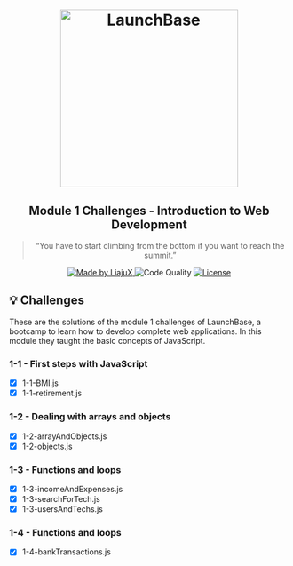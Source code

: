 <h1 align="center">
    <img alt="LaunchBase" src="https://storage.googleapis.com/golden-wind/bootcamp-launchbase/logo.png" width="320px" />
</h1> 

<h2 align="center">
  Module 1 Challenges - Introduction to Web Development
</h2>

<blockquote align="center">“You have to start climbing from the bottom if you want to reach the summit.”</blockquote>

<p align="center">

  <a href="https://github.com/LiajuX">
    <img alt="Made by LiajuX" src="https://img.shields.io/badge/made%20by-LiajuX-%23F8952D">
  </a>

  <a>
    <img alt="Code Quality" src="https://camo.githubusercontent.com/9009dd01de30097328e0bed42f2571a9d6588a4f/68747470733a2f2f6170692e636f646163792e636f6d2f70726f6a6563742f62616467652f47726164652f3666393930643732636139393434666262616236303335393539616338376631">
  </a>

  <a href="LICENSE" >
    <img alt="License" src="https://img.shields.io/badge/license-MIT-%23F8952D">
  </a>

</p>

## :bulb: Challenges

<p>
  These are the solutions of the module 1 challenges of LaunchBase, a bootcamp to learn how to develop complete web applications.
  In this module they taught the basic concepts of JavaScript.
</p>

<h3 align="left">
  1-1 - First steps with JavaScript
</h3>

- [x] 1-1-BMI.js
- [x] 1-1-retirement.js

<h3 align="left">
  1-2 - Dealing with arrays and objects
</h3>

- [x] 1-2-arrayAndObjects.js
- [x] 1-2-objects.js

<h3 align="left">
  1-3 - Functions and loops
</h3>

- [x] 1-3-incomeAndExpenses.js
- [x] 1-3-searchForTech.js
- [x] 1-3-usersAndTechs.js

<h3 align="left">
  1-4 - Functions and loops
</h3>

- [x] 1-4-bankTransactions.js
